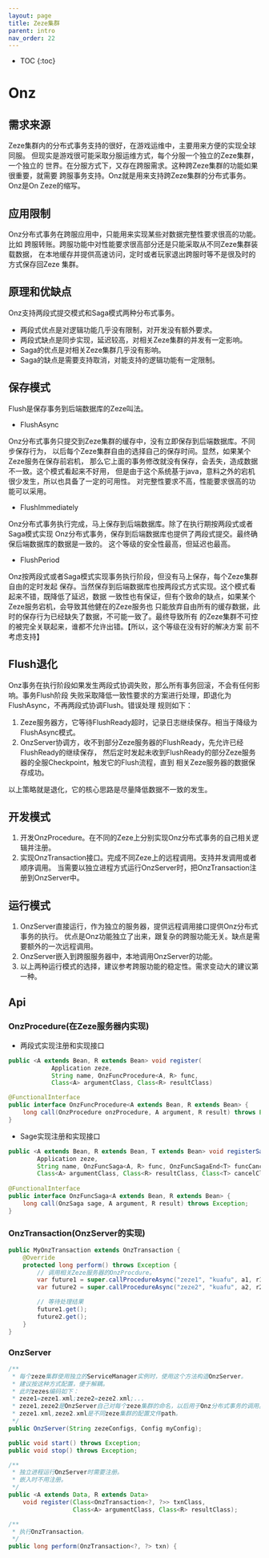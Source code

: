 ```yaml
---
layout: page
title: Zeze集群
parent: intro
nav_order: 22
---
```


* TOC
{:toc}


# Onz

## 需求来源
Zeze集群内的分布式事务支持的很好，在游戏运维中，主要用来方便的实现全球同服。
但现实是游戏很可能采取分服运维方式，每个分服一个独立的Zeze集群，一个独立的
世界。在分服方式下，又存在跨服需求。这种跨Zeze集群的功能如果很重要，就需要
跨服事务支持。Onz就是用来支持跨Zeze集群的分布式事务。Onz是On Zeze的缩写。

## 应用限制
Onz分布式事务在跨服应用中，只能用来实现某些对数据完整性要求很高的功能。比如
跨服转账。跨服功能中对性能要求很高部分还是只能采取从不同Zeze集群装载数据，
在本地缓存并提供高速访问，定时或者玩家退出跨服时等不是很及时的方式保存回Zeze
集群。

## 原理和优缺点
Onz支持两段式提交模式和Saga模式两种分布式事务。

* 两段式优点是对逻辑功能几乎没有限制，对开发没有额外要求。
* 两段式缺点是同步实现，延迟较高，对相关Zeze集群的并发有一定影响。
* Saga的优点是对相关Zeze集群几乎没有影响。
* Saga的缺点是需要支持取消，对能支持的逻辑功能有一定限制。

## 保存模式
Flush是保存事务到后端数据库的Zeze叫法。

* FlushAsync

Onz分布式事务只提交到Zeze集群的缓存中，没有立即保存到后端数据库。不同步保存行为，
以后每个Zeze集群自由的选择自己的保存时间。显然，如果某个Zeze服务在保存前宕机，
那么它上面的事务修改就没有保存，会丢失，造成数据不一致。这个模式看起来不好用，
但是由于这个系统基于java，意料之外的宕机很少发生，所以也具备了一定的可用性。
对完整性要求不高，性能要求很高的功能可以采用。

* FlushImmediately

Onz分布式事务执行完成，马上保存到后端数据库。除了在执行期按两段式或者Saga模式实现
Onz分布式事务，保存到后端数据库也提供了两段式提交。最终确保后端数据库的数据是一致的。
这个等级的安全性最高，但延迟也最高。

* FlushPeriod

Onz按两段式或者Saga模式实现事务执行阶段，但没有马上保存，每个Zeze集群自由的定时发起
保存。当然保存到后端数据库也按两段式方式实现。这个模式看起来不错，既降低了延迟，数据
一致性也有保证，但有个致命的缺点，如果某个Zeze服务宕机，会导致其他健在的Zeze服务也
只能放弃自由所有的缓存数据，此时的保存行为已经缺失了数据，不可能一致了。最终导致所有
的Zeze集群不可控的被完全关联起来，谁都不允许出错。【所以，这个等级在没有好的解决方案
前不考虑支持】

## Flush退化
Onz事务在执行阶段如果发生两段式协调失败，那么所有事务回滚，不会有任何影响。事务Flush阶段
失败采取降低一致性要求的方案进行处理，即退化为FlushAsync，不再两段式协调Flush。错误处理
规则如下：

1. Zeze服务器方，它等待FlushReady超时，记录日志继续保存。相当于降级为FlushAsync模式。
2. OnzServer协调方，收不到部分Zeze服务器的FlushReady，先允许已经FlushReady的继续保存，
然后定时发起未收到FlushReady的部分Zeze服务器的全服Checkpoint，触发它的Flush流程，直到
相关Zeze服务器的数据保存成功。

以上策略就是退化，它的核心思路是尽量降低数据不一致的发生。

## 开发模式

1. 开发OnzProcedure。在不同的Zeze上分别实现Onz分布式事务的自己相关逻辑并注册。
2. 实现OnzTransaction接口。完成不同Zeze上的远程调用。支持并发调用或者顺序调用。
当需要以独立进程方式运行OnzServer时，把OnzTransaction注册到OnzServer中。

## 运行模式

1. OnzServer直接运行，作为独立的服务器，提供远程调用接口提供Onz分布式事务的执行。
优点是Onz功能独立了出来，跟复杂的跨服功能无关。缺点是需要额外的一次远程调用。
2. OnzServer嵌入到跨服服务器中，本地调用OnzServer的功能。
3. 以上两种运行模式的选择，建议参考跨服功能的稳定性。需求变动大的建议第一种。

## Api

### OnzProcedure(在Zeze服务器内实现)
* 两段式实现注册和实现接口
```java
public <A extends Bean, R extends Bean> void register(
            Application zeze,
            String name, OnzFuncProcedure<A, R> func,
            Class<A> argumentClass, Class<R> resultClass)

@FunctionalInterface
public interface OnzFuncProcedure<A extends Bean, R extends Bean> {
	long call(OnzProcedure onzProcedure, A argument, R result) throws Exception;
}
```

* Sage实现注册和实现接口
```java
public <A extends Bean, R extends Bean, T extends Bean> void registerSaga(
        Application zeze,
        String name, OnzFuncSaga<A, R> func, OnzFuncSagaEnd<T> funcCancel,
        Class<A> argumentClass, Class<R> resultClass, Class<T> cancelClass)
            
@FunctionalInterface
public interface OnzFuncSaga<A extends Bean, R extends Bean> {
	long call(OnzSaga sage, A argument, R result) throws Exception;
}

```

### OnzTransaction(OnzServer的实现)

```java
public MyOnzTransaction extends OnzTransaction {
    @Override
    protected long perform() throws Exception {
        // 调用相关Zeze服务器的OnzProcdure。
		var future1 = super.callProcedureAsync("zeze1", "kuafu", a1, r1);
		var future2 = super.callProcedureAsync("zeze2", "kuafu", a2, r2);

        // 等待处理结果
		future1.get();
		future2.get();
    }
}
```

### OnzServer
```java
/**
 * 每个zeze集群使用独立的ServiceManager实例时，使用这个方法构造OnzServer。
 * 建议按这种方式配置，便于解耦。
 * 此时zezes编码如下：
 * zeze1=zeze1.xml;zeze2=zeze2.xml;...
 * zeze1,zeze2是OnzServer自己对每个zeze集群的命名，以后用于Onz分布式事务的调用。需要唯一。
 * zeze1.xml,zeze2.xml是不同zeze集群的配置文件path。
 */
public OnzServer(String zezeConfigs, Config myConfig);

public void start() throws Exception;
public void stop() throws Exception;

/**
 * 独立进程运行OnzServer时需要注册。
 * 嵌入时不用注册。
 */
public <A extends Data, R extends Data>
    void register(Class<OnzTransaction<?, ?>> txnClass,
                  Class<A> argumentClass, Class<R> resultClass);

/**
 * 执行OnzTransaction。
 */
public long perform(OnzTransaction<?, ?> txn) {
```

